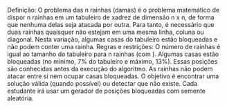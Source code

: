 Definição: O problema das n rainhas (damas) é o problema matemático de
dispor n rainhas em um tabuleiro de xadrez de dimensão n x n, de forma que
nenhuma delas seja atacada por outra. Para tanto, é necessário que duas
rainhas quaisquer não estejam em uma mesma linha, coluna ou diagonal.
Nesta variação, algumas casas do tabuleiro estão bloqueadas e não podem
conter uma rainha.
Regras e restrições:
O número de rainhas é igual ao tamanho do tabuleiro para n rainhas (com
). Algumas casas estão bloqueadas (no mínimo, 7% do tabuleiro e
máximo, 13%). Essas posições são conhecidas antes da execução do
algoritmo. As rainhas não podem atacar entre si nem ocupar casas
bloqueadas. O objetivo é encontrar uma solução válida (quando possível) ou
detectar que não existe. Cada estudante irá usar um gerador de posições
bloqueadas com semente aleatória.
